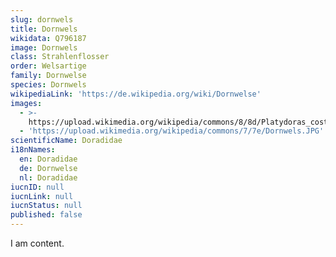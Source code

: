 ```yaml
---
slug: dornwels
title: Dornwels
wikidata: Q796187
image: Dornwels
class: Strahlenflosser
order: Welsartige
family: Dornwelse
species: Dornwels
wikipediaLink: 'https://de.wikipedia.org/wiki/Dornwelse'
images:
  - >-
    https://upload.wikimedia.org/wikipedia/commons/8/8d/Platydoras_costatus_2_(Piotr_Kuczynski).jpg
  - 'https://upload.wikimedia.org/wikipedia/commons/7/7e/Dornwels.JPG'
scientificName: Doradidae
i18nNames:
  en: Doradidae
  de: Dornwelse
  nl: Doradidae
iucnID: null
iucnLink: null
iucnStatus: null
published: false
---
```


I am content.
